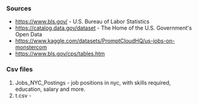 ### Sources
- https://www.bls.gov/ - U.S. Bureau of Labor Statistics 
- https://catalog.data.gov/dataset - The Home of the U.S. Government's Open Data
- https://www.kaggle.com/datasets/PromptCloudHQ/us-jobs-on-monstercom
- https://www.bls.gov/cps/tables.htm




### Csv files
1. Jobs_NYC_Postings - job positions in nyc, with skills required, education, salary and more.
2. t.csv - 
